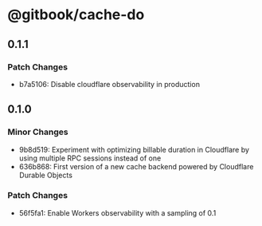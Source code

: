 # @gitbook/cache-do

## 0.1.1

### Patch Changes

-   b7a5106: Disable cloudflare observability in production

## 0.1.0

### Minor Changes

-   9b8d519: Experiment with optimizing billable duration in Cloudflare by using multiple RPC sessions instead of one
-   636b868: First version of a new cache backend powered by Cloudflare Durable Objects

### Patch Changes

-   56f5fa1: Enable Workers observability with a sampling of 0.1
